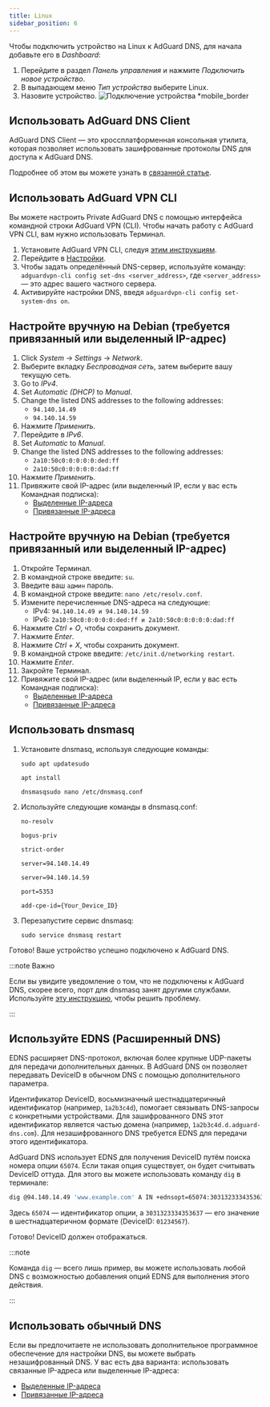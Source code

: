 ```yaml
---
title: Linux
sidebar_position: 6
---
```


Чтобы подключить устройство на Linux к AdGuard DNS, для начала добавьте его в _Dashboard_:

1. Перейдите в раздел _Панель управления_ и нажмите _Подключить новое устройство_.
2. В выпадающем меню _Тип устройства_ выберите Linux.
3. Назовите устройство.
   ![Подключение устройства \*mobile\_border](https://cdn.adtidy.org/content/kb/dns/private/new_dns/connect/choose_linux.png)

## Использовать AdGuard DNS Client

AdGuard DNS Client — это кроссплатформенная консольная утилита, которая позволяет использовать зашифрованные протоколы DNS для доступа к AdGuard DNS.

Подробнее об этом вы можете узнать в [связанной статье](/dns-client/overview/).

## Использовать AdGuard VPN CLI

Вы можете настроить Private AdGuard DNS с помощью интерфейса командной строки AdGuard VPN (CLI). Чтобы начать работу с AdGuard VPN CLI, вам нужно использовать Терминал.

1. Установите AdGuard VPN CLI, следуя [этим инструкциям](https://adguard-vpn.com/kb/adguard-vpn-for-linux/installation/).
2. Перейдите в [Настройки](https://adguard-vpn.com/kb/adguard-vpn-for-linux/settings/).
3. Чтобы задать определённый DNS-сервер, используйте команду: `adguardvpn-cli config set-dns <server_address>`, где `<server_address>` — это адрес вашего частного сервера.
4. Активируйте настройки DNS, введя `adguardvpn-cli config set-system-dns on`.

## Настройте вручную на Debian (требуется привязанный или выделенный IP-адрес)

1. Click _System_ → _Settings_ → _Network_.
2. Выберите вкладку _Беспроводная сеть_, затем выберите вашу текущую сеть.
3. Go to _IPv4_.
4. Set _Automatic (DHCP)_ to _Manual_.
5. Change the listed DNS addresses to the following addresses:
   - `94.140.14.49`
   - `94.140.14.59`
6. Нажмите _Применить_.
7. Перейдите в _IPv6_.
8. Set _Automatic_ to _Manual_.
9. Change the listed DNS addresses to the following addresses:
   - `2a10:50c0:0:0:0:0:ded:ff`
   - `2a10:50c0:0:0:0:0:dad:ff`
10. Нажмите _Применить_.
11. Привяжите свой IP-адрес (или выделенный IP, если у вас есть Командная подписка):
    - [Выделенные IP-адреса](/private-dns/connect-devices/other-options/dedicated-ip.md)
    - [Привязанные IP-адреса](/private-dns/connect-devices/other-options/linked-ip.md)

## Настройте вручную на Debian (требуется привязанный или выделенный IP-адрес)

1. Откройте Терминал.
2. В командной строке введите: `su`.
3. Введите ваш `админ` пароль.
4. В командной строке введите: `nano /etc/resolv.conf`.
5. Измените перечисленные DNS-адреса на следующие:
   - IPv4: `94.140.14.49 и 94.140.14.59`
   - IPv6: `2a10:50c0:0:0:0:0:ded:ff и 2a10:50c0:0:0:0:0:dad:ff`
6. Нажмите _Ctrl + O_, чтобы сохранить документ.
7. Нажмите _Enter_.
8. Нажмите _Ctrl + X_, чтобы сохранить документ.
9. В командной строке введите: `/etc/init.d/networking restart`.
10. Нажмите _Enter_.
11. Закройте Терминал.
12. Привяжите свой IP-адрес (или выделенный IP, если у вас есть Командная подписка):
    - [Выделенные IP-адреса](/private-dns/connect-devices/other-options/dedicated-ip.md)
    - [Привязанные IP-адреса](/private-dns/connect-devices/other-options/linked-ip.md)

## Использовать dnsmasq

1. Установите dnsmasq, используя следующие команды:

   `sudo apt updatesudo`

   `apt install`

   `dnsmasqsudo nano /etc/dnsmasq.conf`

2. Используйте следующие команды в dnsmasq.conf:

   `no-resolv`

   `bogus-priv`

   `strict-order`

   `server=94.140.14.49`

   `server=94.140.14.59`

   `port=5353`

   `add-cpe-id={Your_Device_ID}`

3. Перезапустите сервис dnsmasq:

   `sudo service dnsmasq restart`

Готово! Ваше устройство успешно подключено к AdGuard DNS.

:::note Важно

Если вы увидите уведомление о том, что не подключены к AdGuard DNS, скорее всего, порт для dnsmasq занят другими службами. Используйте [эту инструкцию](https://github.com/AdguardTeam/AdGuardHome/wiki/FAQ#bindinuse), чтобы решить проблему.

:::

## Используйте EDNS (Расширенный DNS)

EDNS расширяет DNS-протокол, включая более крупные UDP-пакеты для передачи дополнительных данных. В AdGuard DNS он позволяет передавать DeviceID в обычном DNS с помощью дополнительного параметра.

Идентификатор DeviceID, восьмизначный шестнадцатеричный идентификатор (например, `1a2b3c4d`), помогает связывать DNS-запросы с конкретными устройствами. Для зашифрованного DNS этот идентификатор является частью домена (например, `1a2b3c4d.d.adguard-dns.com`). Для незашифрованного DNS требуется EDNS для передачи этого идентификатора.

AdGuard DNS использует EDNS для получения DeviceID путём поиска номера опции `65074`. Если такая опция существует, он будет считывать DeviceID оттуда. Для этого вы можете использовать команду `dig` в терминале:

```sh
dig @94.140.14.49 'www.example.com' A IN +ednsopt=65074:3031323334353637
```

Здесь `65074` — идентификатор опции, а `3031323334353637` — его значение в шестнадцатеричном формате (DeviceID: `01234567`).

Готово! DeviceID должен отображаться.

:::note

Команда `dig` — всего лишь пример, вы можете использовать любой DNS с возможностью добавления опций EDNS для выполнения этого действия.

:::

## Использовать обычный DNS

Если вы предпочитаете не использовать дополнительное программное обеспечение для настройки DNS, вы можете выбрать незашифрованный DNS. У вас есть два варианта: использовать связанные IP-адреса или выделенные IP-адреса:

- [Выделенные IP-адреса](/private-dns/connect-devices/other-options/dedicated-ip.md)
- [Привязанные IP-адреса](/private-dns/connect-devices/other-options/linked-ip.md)
